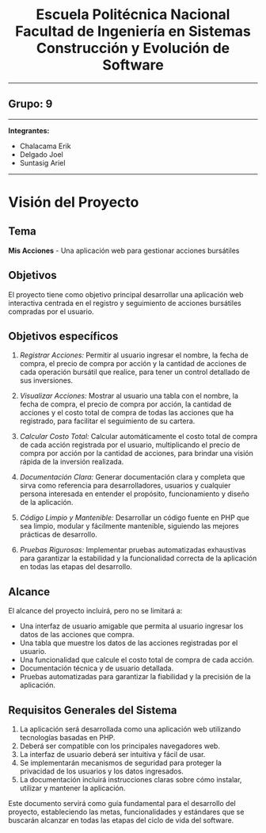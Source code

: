 <h1 align="center">
    Escuela Politécnica Nacional<br>
    Facultad de Ingeniería en Sistemas<br>
    Construcción y Evolución de Software<br>
    
</h1>

---

## Grupo: 9

---

**Integrantes:**

- Chalacama Erik
- Delgado Joel
- Suntasig Ariel

---

# Visión del Proyecto

## Tema

**Mis Acciones** - Una aplicación web para gestionar acciones bursátiles

## Objetivos

El proyecto tiene como objetivo principal desarrollar una aplicación web interactiva centrada en el registro y seguimiento de acciones bursátiles compradas por el usuario.

## Objetivos específicos

1. *Registrar Acciones:* Permitir al usuario ingresar el nombre, la fecha de compra, el precio de compra por acción y la cantidad de acciones de cada operación bursátil que realice, para tener un control detallado de sus inversiones.

2. *Visualizar Acciones:* Mostrar al usuario una tabla con el nombre, la fecha de compra, el precio de compra por acción, la cantidad de acciones y el costo total de compra de todas las acciones que ha registrado, para facilitar el seguimiento de su cartera.

3. *Calcular Costo Total:* Calcular automáticamente el costo total de compra de cada acción registrada por el usuario, multiplicando el precio de compra por acción por la cantidad de acciones, para brindar una visión rápida de la inversión realizada.

4. *Documentación Clara:* Generar documentación clara y completa que sirva como referencia para desarrolladores, usuarios y cualquier persona interesada en entender el propósito, funcionamiento y diseño de la aplicación.

5. *Código Limpio y Mantenible:* Desarrollar un código fuente en PHP que sea limpio, modular y fácilmente mantenible, siguiendo las mejores prácticas de desarrollo.

6. *Pruebas Rigurosas:* Implementar pruebas automatizadas exhaustivas para garantizar la estabilidad y la funcionalidad correcta de la aplicación en todas las etapas del desarrollo.

## Alcance

 El alcance del proyecto incluirá, pero no se limitará a:

- Una interfaz de usuario amigable que permita al usuario ingresar los datos de las acciones que compra.
- Una tabla que muestre los datos de las acciones registradas por el usuario.
- Una funcionalidad que calcule el costo total de compra de cada acción.
- Documentación técnica y de usuario detallada.
- Pruebas automatizadas para garantizar la fiabilidad y la precisión de la aplicación.

## Requisitos Generales del Sistema

1. La aplicación será desarrollada como una aplicación web utilizando tecnologías basadas en PHP.
2. Deberá ser compatible con los principales navegadores web.
3. La interfaz de usuario deberá ser intuitiva y fácil de usar.
4. Se implementarán mecanismos de seguridad para proteger la privacidad de los usuarios y los datos ingresados.
5. La documentación incluirá instrucciones claras sobre cómo instalar, utilizar y mantener la aplicación.

Este documento servirá como guía fundamental para el desarrollo del proyecto, estableciendo las metas, funcionalidades y estándares que se buscarán alcanzar en todas las etapas del ciclo de vida del software.
